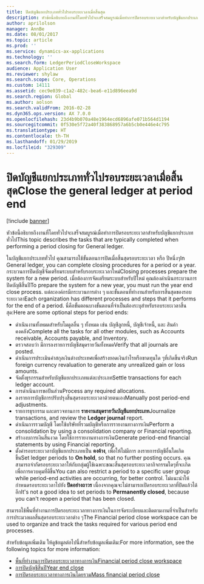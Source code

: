 ```yaml
---
title: ปิดบัญชีแยกประเภททั่วไปรอบระยะเวลาเมื่อสิ้นสุด
description: หัวข้อนี้อธิบายถึงงานที่โดยทั่วไปจะเสร็จสมบูรณ์เมื่อทำการปิดรอบระยะเวลาสำหรับบัญชีแยกประเภททั่วไป
author: aprilolson
manager: AnnBe
ms.date: 08/01/2017
ms.topic: article
ms.prod: ''
ms.service: dynamics-ax-applications
ms.technology: ''
ms.search.form: LedgerPeriodCloseWorkspace
audience: Application User
ms.reviewer: shylaw
ms.search.scope: Core, Operations
ms.custom: 14111
ms.assetid: cec9e039-c1a2-482c-bea6-e11d896eea9d
ms.search.region: Global
ms.author: aolson
ms.search.validFrom: 2016-02-28
ms.dyn365.ops.version: AX 7.0.0
ms.openlocfilehash: 23d4b9b070a48e1964ecd6896afe071b564d1194
ms.sourcegitcommit: 0f530e5f72a40f383868957a6b5cb0e446e4c795
ms.translationtype: HT
ms.contentlocale: th-TH
ms.lasthandoff: 01/29/2019
ms.locfileid: "329309"
---
```

# <a name="close-the-general-ledger-at-period-end"></a><span data-ttu-id="3d227-103">ปิดบัญชีแยกประเภททั่วไปรอบระยะเวลาเมื่อสิ้นสุด</span><span class="sxs-lookup"><span data-stu-id="3d227-103">Close the general ledger at period end</span></span>

[!include [banner](../includes/banner.md)]

<span data-ttu-id="3d227-104">หัวข้อนี้อธิบายถึงงานที่โดยทั่วไปจะเสร็จสมบูรณ์เมื่อทำการปิดรอบระยะเวลาสำหรับบัญชีแยกประเภททั่วไป</span><span class="sxs-lookup"><span data-stu-id="3d227-104">This topic describes the tasks that are typically completed when performing a period closing for General ledger.</span></span> 

<span data-ttu-id="3d227-105">ในบัญชีแยกประเภททั่วไป คุณสามารถใช้ขั้นตอนการปิดเมื่อสิ้นสุดรอบระยะเวลา หรือ ปีหนึ่งๆ</span><span class="sxs-lookup"><span data-stu-id="3d227-105">In General ledger, you can complete closing procedures for a period or a year.</span></span> <span data-ttu-id="3d227-106">กระบวนการปิดบัญชีจัดเตรียมระบบสำหรับรอบระยะเวลาใหม่</span><span class="sxs-lookup"><span data-stu-id="3d227-106">Closing processes prepare the system for a new period.</span></span> <span data-ttu-id="3d227-107">เมื่อต้องการจัดเตรียมระบบสำหรับปีใหม่ คุณต้องดำเนินกระบวนการปิดบัญชีสิ้นปี</span><span class="sxs-lookup"><span data-stu-id="3d227-107">To prepare the system for a new year, you must run the year end close process.</span></span> <span data-ttu-id="3d227-108">แต่ละองค์กรมีกระบวนการต่าง ๆ และขั้นตอนที่ทำงานสำหรับการสิ้นสุดของรอบระยะเวลา</span><span class="sxs-lookup"><span data-stu-id="3d227-108">Each organization has different processes and steps that it performs for the end of a period.</span></span> <span data-ttu-id="3d227-109">นี่คือขั้นตอนบางขั้นตอนที่จำเป็นต้องระบุสำหรับรอบระยะเวลาสิ้นสุด:</span><span class="sxs-lookup"><span data-stu-id="3d227-109">Here are some optional steps for period ends:</span></span>

-   <span data-ttu-id="3d227-110">ดำเนินงานทั้งหมดสำหรับโมดูลอื่น ๆ ทั้งหมด เช่น บัญชีลูกหนี้, บัญชีเจ้าหนี้, และ สินค้าคงคลัง</span><span class="sxs-lookup"><span data-stu-id="3d227-110">Complete all the tasks for all other modules, such as Accounts receivable, Accounts payable, and Inventory.</span></span>
-   <span data-ttu-id="3d227-111">ตรวจสอบว่า มีการลงรายการบัญชีสมุดรายวันทั้งหมด</span><span class="sxs-lookup"><span data-stu-id="3d227-111">Verify that all journals are posted.</span></span>
-   <span data-ttu-id="3d227-112">ดำเนินการประเมินค่าสกุลเงินต่างประเทศเพื่อสร้างยอดเงินกำไรหรือขาดทุนใด ๆที่เกิดขึ้นจริง</span><span class="sxs-lookup"><span data-stu-id="3d227-112">Run foreign currency revaluation to generate any unrealized gain or loss amounts.</span></span>
-   <span data-ttu-id="3d227-113">จัดตั้งธุรกรรมสำหรับบัญชีแยกประเภทแต่ละประเภท</span><span class="sxs-lookup"><span data-stu-id="3d227-113">Settle transactions for each ledger account.</span></span>
-   <span data-ttu-id="3d227-114">การดำเนินการขอปันส่วน</span><span class="sxs-lookup"><span data-stu-id="3d227-114">Process any required allocations.</span></span>
-   <span data-ttu-id="3d227-115">ลงรายการบัญชีการปรับปรุงสิ้นสุดรอบระยะเวลาด้วยตนเอง</span><span class="sxs-lookup"><span data-stu-id="3d227-115">Manually post period-end adjustments.</span></span>
-   <span data-ttu-id="3d227-116">รายการธุรกรรม และตรวจทานการ **รายงานสมุดรายวันบัญชีแยกประเภท**</span><span class="sxs-lookup"><span data-stu-id="3d227-116">Journalize transactions, and review the **Ledger journal** report.</span></span>
-   <span data-ttu-id="3d227-117">ดำเนินการรวมบัญชี โดยใช้บริษัทที่รวมบัญชีหรือการรายงานทางการเงิน</span><span class="sxs-lookup"><span data-stu-id="3d227-117">Perform a consolidation by using a consolidation company or Financial reporting.</span></span>
-   <span data-ttu-id="3d227-118">สร้างงบการเงินสิ้นงวด โดยใช้การรายงานทางการเงิน</span><span class="sxs-lookup"><span data-stu-id="3d227-118">Generate period-end financial statements by using Financial reporting.</span></span>
-   <span data-ttu-id="3d227-119">ตั้งค่ารอบระยะเวลาบัญชีแยกประเภทเป็น **คงค้าง**, เพื่อให้ไม่มีการ ลงรายการบัญชีอื่นใดเกิดขึ้น</span><span class="sxs-lookup"><span data-stu-id="3d227-119">Set ledger periods to **On hold**, so that no further posting occurs.</span></span> <span data-ttu-id="3d227-120">คุณสามารถจำกัดรอบระยะเวลาให้กับกลุ่มผู้ใช้เฉพาะขณะสิ้นสุดรอบระยะเวลากิจกรรมใดๆที่จะเกิด เพื่อการควบคุมที่ดีขึ้น</span><span class="sxs-lookup"><span data-stu-id="3d227-120">You can also restrict a period to a specific user group while period-end activities are occurring, for better control.</span></span> <span data-ttu-id="3d227-121">ไม่แนะนำให้กำหนดรอบระยะเวลาไปยัง **ปิดอย่างถาวร** เนื่องจากคุณจะไม่สามารถเปิดรอบระยะเวลาที่ปิดแล้วได้อีก</span><span class="sxs-lookup"><span data-stu-id="3d227-121">It's not a good idea to set periods to **Permanently closed**, because you can't reopen a period that has been closed.</span></span>

<span data-ttu-id="3d227-122">สามารถใช้พื้นที่ทำงานการปิดรอบระยะเวลาทางการเงินในการจัดระเบียบและติดตามงานที่จำเป็นสำหรับการประมวลผลสิ้นสุดรอบระยะเวลาต่าง ๆ</span><span class="sxs-lookup"><span data-stu-id="3d227-122">The Financial period close workspace can be used to organize and track the tasks required for various period end processes.</span></span> 


<span data-ttu-id="3d227-123">สำหรับข้อมูลเพิ่มเติม ให้ดูข้อมูลต่อไปนี้สำหรับข้อมูลเพิ่มเติม:</span><span class="sxs-lookup"><span data-stu-id="3d227-123">For more information, see the following topics for more information:</span></span>
- [<span data-ttu-id="3d227-124">พื้นที่ทำงานการปิดรอบระยะเวลาทางการเงิน</span><span class="sxs-lookup"><span data-stu-id="3d227-124">Financial period close workspace</span></span>](financial-period-close-workspace.md) 
- [<span data-ttu-id="3d227-125">การปิดบัญชีสิ้นปี</span><span class="sxs-lookup"><span data-stu-id="3d227-125">Year end close</span></span>](Year-end-close.md)  
- [<span data-ttu-id="3d227-126">การปิดรอบระยะเวลาทางการเงินโดยรวม</span><span class="sxs-lookup"><span data-stu-id="3d227-126">Mass financial period close</span></span>](tasks/mass-financial-period-close.md)




